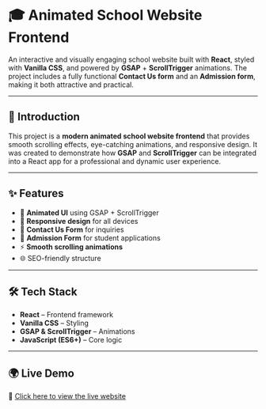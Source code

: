 # 🎓 Animated School Website Frontend  

An interactive and visually engaging school website built with **React**, styled with **Vanilla CSS**, and powered by **GSAP** + **ScrollTrigger** animations. The project includes a fully functional **Contact Us form** and an **Admission form**, making it both attractive and practical.  

---

## 🏫 Introduction  

This project is a **modern animated school website frontend** that provides smooth scrolling effects, eye-catching animations, and responsive design. It was created to demonstrate how **GSAP** and **ScrollTrigger** can be integrated into a React app for a professional and dynamic user experience.  

---

## ✨ Features  

- 🎨 **Animated UI** using GSAP + ScrollTrigger  
- 📱 **Responsive design** for all devices  
- 📝 **Contact Us Form** for inquiries  
- 🏫 **Admission Form** for student applications  
- ⚡ **Smooth scrolling animations**  
- 🌐 SEO-friendly structure  

---

## 🛠 Tech Stack  

- **React** – Frontend framework  
- **Vanilla CSS** – Styling  
- **GSAP & ScrollTrigger** – Animations  
- **JavaScript (ES6+)** – Core logic

---

## 🌍 Live Demo  

🔗 [Click here to view the live website](https://your-live-demo-link.com) 
